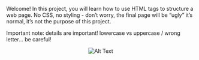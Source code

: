 Welcome!
In this project, you will learn how to use HTML tags to structure a web page. No CSS, no styling - don’t worry, the final page will be “ugly” it’s normal, it’s not the purpose of this project.

Important note: details are important! lowercase vs uppercase / wrong letter… be careful!

<p align="center">
  <img src="holbertonschool-web_front_end/html_advanced/html_advanced/images
/Website.png" alt="Alt Text">
</p>

